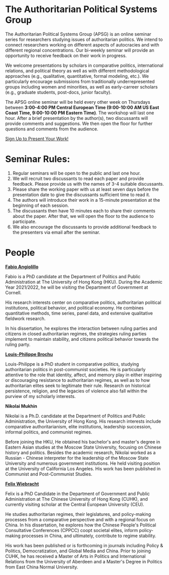 # The Authoritarian Political Systems Group


The Authoritarian Political Systems Group (APSG) is an online seminar series for researchers studying issues of authoritarian politics. We intend to connect researchers working on different aspects of autocracies and with different regional concentrations. Our bi-weekly seminar will provide an opportunity to receive feedback on their work in progress.

We welcome presentations by scholars in comparative politics, international relations, and political theory as well as with different methodological approaches (e.g., qualitative, quantitative, formal modeling, etc.). We particularly encourage submissions from traditionally underrepresented groups including women and minorities, as well as early-carreer scholars (e.g., graduate students, post-docs, junior faculty).

The APSG online seminar will be held every other week on Thursdays between **3:00-4:00 PM Central European Time (9:00-10:00 AM US East Coast Time, 9:00-10:00 PM Eastern Time)**. The workshop will last one hour. After a brief presentation by the author(s), two discussants will provide comments and suggestions. We then open the floor for further questions and comments from the audience.

[Sign Up to Present Your Work!](https://docs.google.com/forms/d/e/1FAIpQLSd1g1QK-yOHL8eWlZLjdzqASH0V7UsBhoNxGXipasVo1iX59g/viewform?embedded=true)

# Seminar Rules: 

1.	Regular seminars will be open to the public and last one hour.
2.	We will recruit two discussants to read each paper and provide feedback. Please provide us with the names of 3-4 suitable discussants. 
3.	Please share the working paper with us at least seven days before the presentation date to give the discussants sufficient time to read it. 
4.	The authors will introduce their work in a 15-minute presentation at the beginning of each session. 
5.	The discussants then have 10 minutes each to share their comments about the paper. After that, we will open the floor to the audience to participate. 
6.	We also encourage the discussants to provide additional feedback to the presenters via email after the seminar. 



# People

**[Fabio Angiolillo](https://www.fangiolillo.com)**


Fabio is a PhD candidate at the Department of Politics and Public Administration at The University of Hong Kong (HKU). During the Academic Year 2021/2022, he will be visiting the Department of Government at Cornell.

His research interests center on comparative politics, authoritarian political institutions, political behavior, and political economy. He combines quantitative methods, time series, panel data, and extensive qualitative fieldwork research.

In his dissertation, he explores the interaction between ruling parties and citizens in closed authoritarian regimes, the strategies ruling parties implement to maintain stability, and citizens political behavior towards the ruling party.

**[Louis-Philippe Brochu](https://government.cornell.edu/louis-philippe-brochu)**

Louis-Philippe is a PhD student in comparative politics, studying authoritarian politics in post-communist societies. He is particularly attentive to the role that identity, affect, and memory play in either inspiring or discouraging resistance to authoritarian regimes, as well as to how authoritarian elites seek to legitimate their rule. Research on historical persistence, religion, and the legacies of violence also fall within the purview of my scholarly interests.

**Nikolai Mukhin**

Nikolai is a Ph.D. candidate at the Department of Politics and Public Administration, the University of Hong Kong. His research interests include comparative authoritarianism, elite institutions, leadership succession, informal politics, and communist regimes.

Before joining the HKU, He obtained his bachelor's and master's degree in Eastern Asian studies at the Moscow State University, focusing on Chinese history and politics. Besides the academic research, Nikolai worked as a Russian - Chinese interpreter for the leadership of the Moscow State University and numerous government institutions. He held visiting position at the University of California Los Angeles. His work has been published in Communist and Post-Communist Studies.

**[Felix Wiebracht](https://www.felixwiebrecht.com)**

Felix is a PhD Candidate in the Department of Government and Public Administration at The Chinese University of Hong Kong (CUHK), and currently visiting scholar at the Central European University (CEU). 

He studies authoritarian regimes, their legislatures, and policy-making processes from a comparative perspective and with a regional focus on China. 
In his dissertation, he explores how the Chinese People's Political Consultative Conferences (CPPCC) coopt societal elites, inform policy-making processes in China, and ultimately, contribute to regime stability. 

His work has been published or is forthcoming in journals including Policy & Politics, Democratization, and Global Media and China. 
Prior to joining CUHK, he has received a Master of Arts in Politics and International Relations from the University of Aberdeen and a Master's Degree in Politics from East China Normal University. 
